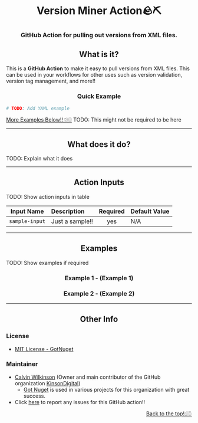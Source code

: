 <h1 align="center">

**Version Miner Action🪨⛏️**
</h1>

<div align="center">
<h3>GitHub Action for pulling out versions from XML files.</h3>

<div hidden>TODO: ADD BADGES HERE</div>

</div>


<div align="center">

## **What is it?**
</div>


This is a **GitHub Action** to make it easy to pull versions from XML files.
This can be used in your workflows for other uses such as version validation, version tag management, and more!!



<div align="center"><h3 style="font-weight:bold">Quick Example</h3></div>


```yaml
# TODO: Add YAML example
```

<div align="left">
<a href="#examples">More Examples Below!! 👇🏼</a> TODO: This might not be required to be here
</div>

---

<div align="center"><h2 style="font-weight:bold">What does it do?</h2></div>

TODO: Explain what it does

---

<div align="center">

## **Action Inputs**
</div>

TODO: Show action inputs in table

| Input Name | Description | Required | Default Value |
|---|:----|:---:|---|
| `sample-input` | Just a sample!! | yes | N/A |

---

<div align="center" style="font-weight:bold">

## **Examples**
</div>

TODO: Show examples if required

<div align="center">

### **Example 1 - (Example 1)**
</div>

<div align="center">

### **Example 2 - (Example 2)**
</div>

---

<div align="center">

## **Other Info**
</div>

<div align="left">

### License
- [MIT License - GotNuget](https://github.com/KinsonDigital/GotNuget/blob/preview/v1.0.0-preview.1/LICENSE)
</div>

<div align="left">

### Maintainer
</div>

- [Calvin Wilkinson](https://github.com/CalvinWilkinson) (Owner and main contributor of the GitHub organization [KinsonDigital](https://github.com/KinsonDigital))
  - [Got Nuget](https://github.com/KinsonDigital/GotNuget) is used in various projects for this organization with great success.
- Click [here](https://github.com/KinsonDigital/GotNuget/issues/new/choose) to report any issues for this GitHub action!!

<div align="right">
<a href="#what-is-it">Back to the top!👆🏼</a>
</div>
